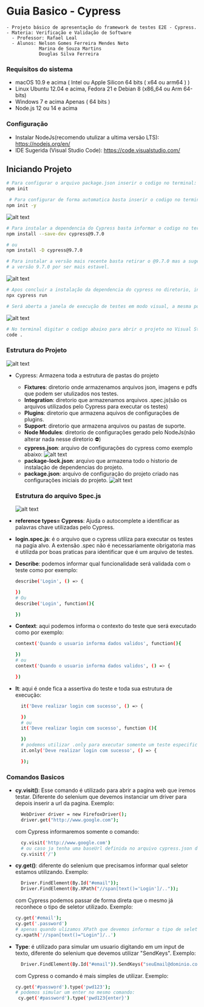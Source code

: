 # Guia Basico - Cypress
    - Projeto básico de apresentação do framework de testes E2E - Cypress.
    - Materia: Verificação e Validação de Software
      - Professor: Rafael Leal
      - Alunos: Nelson Gomes Ferreira Mendes Neto 
                Marina de Souza Martins
                Douglas Silva Ferreira

### Requisitos do sistema
* macOS 10.9 e acima ( Intel ou Apple Silicon 64 bits ( x64 ou arm64 ) )
* Linux Ubuntu 12.04 e acima, Fedora 21 e Debian 8 (x86_64 ou Arm 64-bits)
* Windows 7 e acima Apenas ( 64 bits )
* Node.js 12 ou 14 e acima

### Configuração
*  Instalar NodeJs(recomendo utulizar a ultima versão LTS): https://nodejs.org/en/
* IDE Sugerida (Visual Studio Code): https://code.visualstudio.com/

## Iniciando Projeto

```bash
# Para configurar o arquivo package.json inserir o codigo no terminal:
npm init

 # Para configurar de forma automatica basta inserir o codigo no terminal:
npm init -y
```
![alt text](cypress/fixtures/image/npmInit.png)

```bash
# Para instalar a dependencia do Cypress basta informar o codigo no terminal:
npm install --save-dev cypress@9.7.0

# ou
npm install -D cypress@9.7.0

# Para instalar a versão mais recente basta retirar o @9.7.0 mas a sugestão é utilizar
# a versão 9.7.0 por ser mais estavel.
```
![alt text](cypress/fixtures/image/npmInstall.png)

```bash
# Apos concluir a instalação da dependencia do cypress no diretorio, inserir o codigo no terminal:
npx cypress run

# Será aberta a janela de execução de testes em modo visual, a mesma pode ser fechada.
```
![alt text](cypress/fixtures/image/CypressOpen.png)

```bash
# No terminal digitar o codigo abaixo para abrir o projeto no Visual Studio Code:
code .
```
### Estrutura do Projeto
![alt text](cypress/fixtures/image/Estrutura.png)

* Cypress:  Armazena toda a estrutura de pastas do projeto
  * **Fixtures**: diretorio onde armazenamos arquivos json, imagens e pdfs que podem ser utulizados nos testes.
  * **Integration**: diretorio que armazenamos arquivos .spec.js(são os arquivos utilizados pelo Cypress para executar os testes)
  * **Plugins**: diretorio que armazena aquivos de configurações de plugins.
  * **Support**: diretorio que armazena arquivos ou pastas de suporte.
  * **Node Modules**: diretorio de configurações gerado pelo NodeJs(não alterar nada nesse diretorio ⛔)
  * **cypress.json**: arquivo de configurações do cypress como exemplo abaixo:
  ![alt text](cypress/fixtures/image/cypressjson.png)
  * **package-lock.json**: arquivo que armazena todo o historio de instalação de dependencias do projeto.
  * **package.json**: arquivo de configuração do projeto criado nas configurações iniciais do projeto.
      ![alt text](cypress/fixtures/image/package.png)

  ### Estrutura do arquivo Spec.js
  ![alt text](cypress/fixtures/image/specJs.png)
* **reference types= Cypress**: Ajuda o autocomplete a identificar as palavras chave utilizadas pelo Cypress.
* **login.spec.js**: é o arquivo que o cypress utiliza para executar os testes na pagia alvo. A extensão .spec não é necessariamente obrigatoria mas é utilizda por boas praticas para identificar que é um arquivo de testes.
* **Describe**: podemos informar qual funcionalidade será validada com o teste como por exemplo:
    ```bash
    describe('Login', () => {

    })
    # Ou
    describe('Login', function(){

    })
    ```
* **Context**: aqui podemos informa o contexto do teste que será executado como por exemplo:
    ```bash
    context('Quando o usuario informa dados validos', function(){

    })
    # ou
    context('Quando o usuario informa dados validos', () => {

    })
    ```
* **It**: aqui é onde fica a assertiva do teste e toda sua estrutura de execução: 
  ```bash
    it('Deve realizar login com sucesso', () => {

    })
    # ou
    it('Deve realizar login com sucesso', function (){

    })
    # podemos utilizar .only para executar somente um teste especifico ignorando todos os outros testes da spec
    it.only('Deve realizar login com sucesso', () => {

    });
### Comandos Basicos
* **cy.visit()**: Esse comando é utilizado para abrir a pagina web que iremos testar. Diferente do selenium que devemos instanciar um driver para depois inserir a url da pagina.
Exemplo: 
  ```bash
    WebDriver driver = new FirefoxDriver();
    driver.get("http://www.google.com");
  ```
  com Cypress informaremos somente o comando:
  ```bash
    cy.visit('http://www.google.com')
    # ou caso ja tenha uma baseUrl definida no arquivo cypress.json devemos apenas digitar o comando:
    cy.visit('/')
  ```

* **cy.get()**: diferente do selenium que precisamos informar qual seletor estamos utilizando.
Exemplo:
  ```bash
    Driver.FindElement(By.Id("#email"));
    Driver.FindElement(By.XPath("//span[text()='Login']/.."));
  ```
  com Cypress podemos passar de forma direta que o mesmo já reconhece o tipo de seletor utilizado. 
  Exemplo:
  ```bash
  cy.get('#email');
  cy.get('.password')
  # apenas quando ulizamos XPath que devemos informar o tipo de seletor(é necessario instalar a dependencia: npm install -D cypress-xpath)
  cy.xpath('//span[text()="Login"]/..')
  ```
* **Type**: é utilizado para simular um usuario digitando em um input de texto, diferente do selenium que devemos utilizar "SendKeys".
  Exemplo:
  ```bash
    Driver.FindElement(By.Id("#email")).SendKeys("seuEmail@dominio.com");
  ```
  com Cypress o comando é mais simples de utilizar.
  Exemplo:
  ```bash
  cy.get('#password').type('pwd123');
  # podemos simular um enter no mesmo comando:
   cy.get('#password').type('pwd123{enter}')
  ```